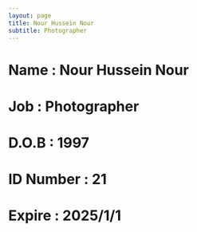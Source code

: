 ```yaml
---
layout: page
title: Nour Hussein Nour
subtitle: Photographer
---
```

# Name : Nour Hussein Nour
# Job : Photographer
# D.O.B : 1997
# ID Number : 21
# Expire : 2025/1/1
